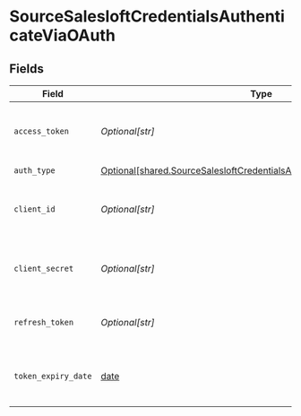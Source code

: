 # SourceSalesloftCredentialsAuthenticateViaOAuth


## Fields

| Field                                                                                                                                                        | Type                                                                                                                                                         | Required                                                                                                                                                     | Description                                                                                                                                                  |
| ------------------------------------------------------------------------------------------------------------------------------------------------------------ | ------------------------------------------------------------------------------------------------------------------------------------------------------------ | ------------------------------------------------------------------------------------------------------------------------------------------------------------ | ------------------------------------------------------------------------------------------------------------------------------------------------------------ |
| `access_token`                                                                                                                                               | *Optional[str]*                                                                                                                                              | :heavy_check_mark:                                                                                                                                           | Access Token for making authenticated requests.                                                                                                              |
| `auth_type`                                                                                                                                                  | [Optional[shared.SourceSalesloftCredentialsAuthenticateViaOAuthAuthType]](undefined/models/shared/sourcesalesloftcredentialsauthenticateviaoauthauthtype.md) | :heavy_check_mark:                                                                                                                                           | N/A                                                                                                                                                          |
| `client_id`                                                                                                                                                  | *Optional[str]*                                                                                                                                              | :heavy_check_mark:                                                                                                                                           | The Client ID of your Salesloft developer application.                                                                                                       |
| `client_secret`                                                                                                                                              | *Optional[str]*                                                                                                                                              | :heavy_check_mark:                                                                                                                                           | The Client Secret of your Salesloft developer application.                                                                                                   |
| `refresh_token`                                                                                                                                              | *Optional[str]*                                                                                                                                              | :heavy_check_mark:                                                                                                                                           | The token for obtaining a new access token.                                                                                                                  |
| `token_expiry_date`                                                                                                                                          | [date](https://docs.python.org/3/library/datetime.html#date-objects)                                                                                         | :heavy_check_mark:                                                                                                                                           | The date-time when the access token should be refreshed.                                                                                                     |
